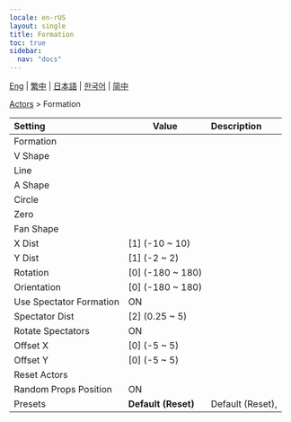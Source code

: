 ```yaml
---
locale: en-rUS
layout: single
title: Formation
toc: true
sidebar:
  nav: "docs"
---
```

[Eng](/dancexr/menu/2025.4/actors/formation) | [繁中](/tw/dancexr/menu/2025.4/actors/formation) | [日本語](/jp/dancexr/menu/2025.4/actors/formation) | [한국어](/kr/dancexr/menu/2025.4/actors/formation) | [简中](/zh/dancexr/menu/2025.4/actors/formation)

[Actors](../menu#Actors) > Formation



| Setting | Value | Description |
| :--- | --- | :--- |
| Formation || 
| V Shape || 
| Line || 
| A Shape || 
| Circle || 
| Zero || 
| Fan Shape || 
| X Dist | [1] (-10 ~ 10) | 
| Y Dist | [1] (-2 ~ 2) | 
| Rotation | [0] (-180 ~ 180) | 
| Orientation | [0] (-180 ~ 180) | 
| Use Spectator Formation | ON | 
| Spectator Dist | [2] (0.25 ~ 5) | 
| Rotate Spectators | ON | 
| Offset X | [0] (-5 ~ 5) | 
| Offset Y | [0] (-5 ~ 5) | 
| Reset Actors || 
| Random Props Position | ON | 
| Presets | **Default (Reset)** | Default (Reset),  |
